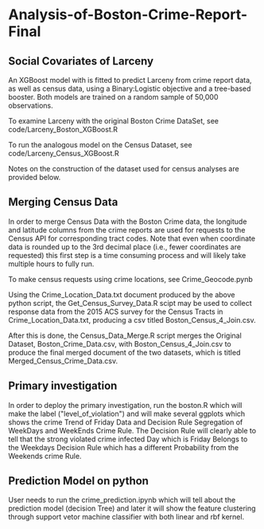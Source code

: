 # Analysis-of-Boston-Crime-Report-Final


## Social Covariates of Larceny

An XGBoost model with is fitted to predict Larceny from crime report data, as well as census data, using a Binary:Logistic objective and a tree-based booster. Both models are trained on a random sample of 50,000 observations.

To examine Larceny with the original Boston Crime DataSet, see code/Larceny_Boston_XGBoost.R  

To run the analogous model on the Census Dataset, see code/Larceny_Census_XGBoost.R  

Notes on the construction of the dataset used for census analyses are provided below. 

## Merging Census Data

In order to merge Census Data with the Boston Crime data, the longitude and latitude columns from the crime reports are used for requests to the Census API for corresponding tract codes. Note that even when coordinate data is rounded up to the 3rd decimal place (i.e., fewer coordinates are requested)  this first step is a time consuming process and will likely take multiple hours to fully run.

To make census requests using crime locations, see Crime_Geocode.pynb

Using the Crime_Location_Data.txt document produced by the above python script, the Get_Census_Survey_Data.R scipt may be used to collect response data from the 2015 ACS survey for the Census Tracts in Crime_Location_Data.txt, producing a csv titled Boston_Census_4_Join.csv.

After this is done, the Census_Data_Merge.R script merges the Original Dataset, Boston_Crime_Data.csv, with Boston_Census_4_Join.csv to produce the final merged document of the two datasets, which is titled Merged_Census_Crime_Data.csv. 


## Primary investigation 

In order to deploy the primary investigation, run the boston.R which will make the label ("level_of_violation") and will make several ggplots which shows the crime Trend of Friday Data and Decision Rule Segregation of WeekDays and WeekEnds Crime Rule. The Decision Rule will clearly able to tell that the strong violated crime infected Day which is Friday Belongs to the Weekdays Decision Rule which has a different Probability from the Weekends crime Rule.

## Prediction Model on python

User needs to run the crime_prediction.ipynb which will tell about the prediction model (decision Tree) and later it will show the feature clustering through support vetor machine classifier with both linear and rbf kernel.
